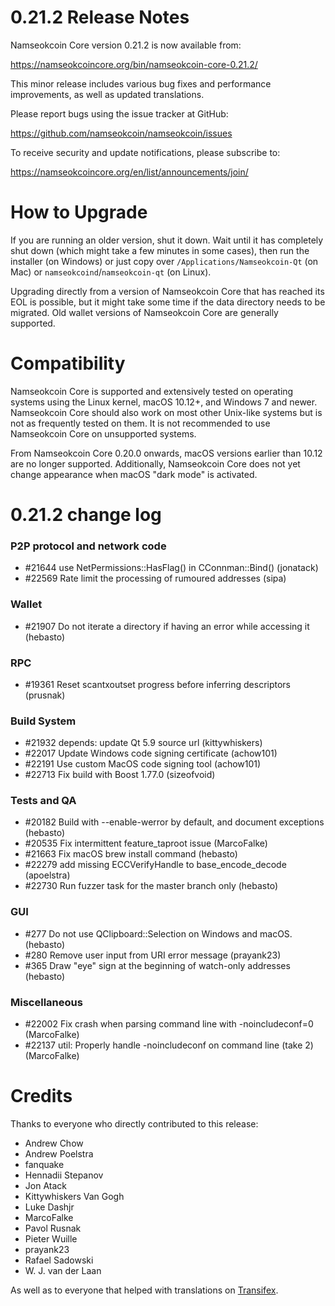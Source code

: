 0.21.2 Release Notes
====================

Namseokcoin Core version 0.21.2 is now available from:

  <https://namseokcoincore.org/bin/namseokcoin-core-0.21.2/>

This minor release includes various bug fixes and performance
improvements, as well as updated translations.

Please report bugs using the issue tracker at GitHub:

  <https://github.com/namseokcoin/namseokcoin/issues>

To receive security and update notifications, please subscribe to:

  <https://namseokcoincore.org/en/list/announcements/join/>

How to Upgrade
==============

If you are running an older version, shut it down. Wait until it has completely
shut down (which might take a few minutes in some cases), then run the
installer (on Windows) or just copy over `/Applications/Namseokcoin-Qt` (on Mac)
or `namseokcoind`/`namseokcoin-qt` (on Linux).

Upgrading directly from a version of Namseokcoin Core that has reached its EOL is
possible, but it might take some time if the data directory needs to be migrated. Old
wallet versions of Namseokcoin Core are generally supported.

Compatibility
==============

Namseokcoin Core is supported and extensively tested on operating systems
using the Linux kernel, macOS 10.12+, and Windows 7 and newer.  Namseokcoin
Core should also work on most other Unix-like systems but is not as
frequently tested on them.  It is not recommended to use Namseokcoin Core on
unsupported systems.

From Namseokcoin Core 0.20.0 onwards, macOS versions earlier than 10.12 are no
longer supported. Additionally, Namseokcoin Core does not yet change appearance
when macOS "dark mode" is activated.


0.21.2 change log
=================

### P2P protocol and network code

- #21644 use NetPermissions::HasFlag() in CConnman::Bind() (jonatack)
- #22569 Rate limit the processing of rumoured addresses (sipa)

### Wallet

- #21907 Do not iterate a directory if having an error while accessing it (hebasto)

### RPC

- #19361 Reset scantxoutset progress before inferring descriptors (prusnak)

### Build System

- #21932 depends: update Qt 5.9 source url (kittywhiskers)
- #22017 Update Windows code signing certificate (achow101)
- #22191 Use custom MacOS code signing tool (achow101)
- #22713 Fix build with Boost 1.77.0 (sizeofvoid)

### Tests and QA

- #20182 Build with --enable-werror by default, and document exceptions (hebasto)
- #20535 Fix intermittent feature_taproot issue (MarcoFalke)
- #21663 Fix macOS brew install command (hebasto)
- #22279 add missing ECCVerifyHandle to base_encode_decode (apoelstra)
- #22730 Run fuzzer task for the master branch only (hebasto)

### GUI

- #277 Do not use QClipboard::Selection on Windows and macOS. (hebasto)
- #280 Remove user input from URI error message (prayank23)
- #365 Draw "eye" sign at the beginning of watch-only addresses (hebasto)

### Miscellaneous

- #22002 Fix crash when parsing command line with -noincludeconf=0 (MarcoFalke)
- #22137 util: Properly handle -noincludeconf on command line (take 2) (MarcoFalke)


Credits
=======

Thanks to everyone who directly contributed to this release:

- Andrew Chow
- Andrew Poelstra
- fanquake
- Hennadii Stepanov
- Jon Atack
- Kittywhiskers Van Gogh
- Luke Dashjr
- MarcoFalke
- Pavol Rusnak
- Pieter Wuille
- prayank23
- Rafael Sadowski
- W. J. van der Laan


As well as to everyone that helped with translations on
[Transifex](https://www.transifex.com/namseokcoin/namseokcoin/).
